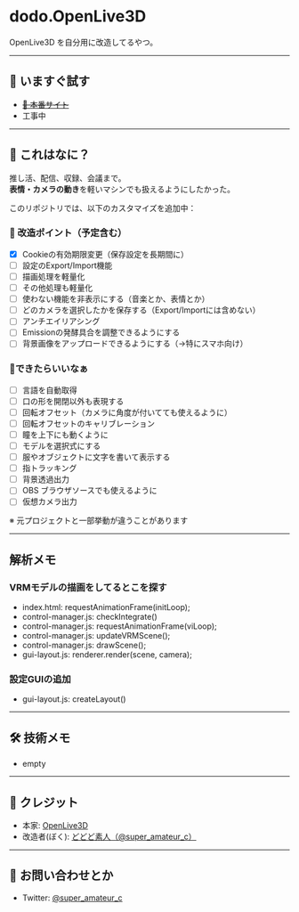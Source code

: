 # dodo.OpenLive3D

OpenLive3D を自分用に改造してるやつ。

---

## 🚀 いますぐ試す

- ~~[🔗 本番サイト](https://openlive3d.com/)~~
- 工事中

---

## 🎯 これはなに？

推し活、配信、収録、会議まで。  
**表情・カメラの動き**を軽いマシンでも扱えるようにしたかった。

このリポジトリでは、以下のカスタマイズを追加中：

### 🔧 改造ポイント（予定含む）

- [x] Cookieの有効期限変更（保存設定を長期間に）
- [ ] 設定のExport/Import機能
- [ ] 描画処理を軽量化
- [ ] その他処理も軽量化
- [ ] 使わない機能を非表示にする（音楽とか、表情とか）
- [ ] どのカメラを選択したかを保存する（Export/Importには含めない）
- [ ] アンチエイリアシング
- [ ] Emissionの発酵具合を調整できるようにする
- [ ] 背景画像をアップロードできるようにする（→特にスマホ向け）

### 💭できたらいいなぁ

- [ ] 言語を自動取得
- [ ] 口の形を開閉以外も表現する
- [ ] 回転オフセット（カメラに角度が付いてても使えるように）
- [ ] 回転オフセットのキャリブレーション
- [ ] 瞳を上下にも動くように
- [ ] モデルを選択式にする
- [ ] 服やオブジェクトに文字を書いて表示する
- [ ] 指トラッキング
- [ ] 背景透過出力
- [ ] OBS ブラウザソースでも使えるように
- [ ] 仮想カメラ出力

※ 元プロジェクトと一部挙動が違うことがあります

---

## 解析メモ

### VRMモデルの描画をしてるとこを探す

- index.html: requestAnimationFrame(initLoop);
- control-manager.js: checkIntegrate()
- control-manager.js: requestAnimationFrame(viLoop);
- control-manager.js: updateVRMScene();
- control-manager.js: drawScene();
- gui-layout.js: renderer.render(scene, camera);

### 設定GUIの追加

- gui-layout.js: createLayout()

---

## 🛠 技術メモ

- empty

---

## 👤 クレジット

- 本家: [OpenLive3D](https://github.com/OpenLive3D)
- 改造者(ぼく): [どどど素人（@super_amateur_c）](https://twitter.com/super_amateur_c)

---

## 💬 お問い合わせとか

- Twitter: [@super_amateur_c](https://twitter.com/super_amateur_c)
